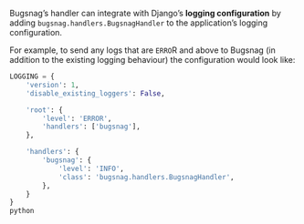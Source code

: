 Bugsnag’s handler can integrate with Django’s **logging configuration** by adding `bugsnag.handlers.BugsnagHandler` to the application’s logging configuration.

For example, to send any logs that are `ERRO`R and above to Bugsnag (in addition to the existing logging behaviour) the configuration would look like:

```python
LOGGING = {
    'version': 1,
    'disable_existing_loggers': False,

    'root': {
        'level': 'ERROR',
        'handlers': ['bugsnag'],
    },

    'handlers': {
        'bugsnag': {
            'level': 'INFO',
            'class': 'bugsnag.handlers.BugsnagHandler',
        },
    }
}
python
